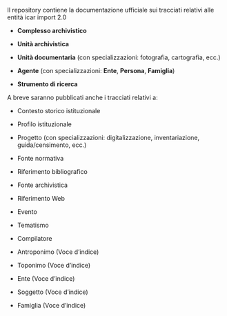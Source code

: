 Il repository contiene la documentazione ufficiale sui tracciati relativi alle  entità icar import 2.0

- **Complesso archivistico**

- **Unità archivistica**

- **Unità documentaria** (con specializzazioni: fotografia, cartografia, ecc.)

- **Agente** (con specializzazioni: **Ente**, **Persona**, **Famiglia**)

- **Strumento di ricerca**


A breve saranno pubblicati anche i tracciati relativi a:

- Contesto storico istituzionale

- Profilo istituzionale

- Progetto (con specializzazioni: digitalizzazione, inventariazione, guida/censimento, ecc.) 

- Fonte normativa

- Riferimento bibliografico

- Fonte archivistica

- Riferimento Web

- Evento

- Tematismo

- Compilatore 

- Antroponimo (Voce d’indice)

- Toponimo (Voce d’indice)

- Ente  (Voce d’indice)

- Soggetto  (Voce d’indice)

- Famiglia  (Voce d’indice)

